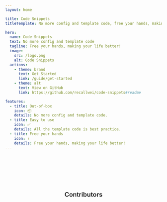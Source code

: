 ```yaml
---
layout: home

title: Code Snippets
titleTemplate: No more config and template code, free your hands, making your life better!

hero:
  name: Code Snippets
  text: No more config and template code
  tagline: Free your hands, making your life better!
  image:
    src: /logo.png
    alt: Code Snippets
  actions:
    - theme: brand
      text: Get Started
      link: /guide/get-started
    - theme: alt
      text: View on GitHub
      link: https://github.com/recallwei/code-snippets#readme

features:
  - title: Out-of-box
    icon: 📦
    details: No more config and template code.
  - title: Easy to use
    icon: ✅
    details: All the template code is best practice.
  - title: Free your hands
    icon: ✌️
    details: Free your hands, making your life better!
---
```


<script setup>
import { VPTeamMembers } from 'vitepress/theme'
import { contributors } from './constants'
</script>

<br/>

<div style="text-align: center;margin: 100px 0 40px 0;font-size: 20px;font-weight: 600;">Contributors</div>

<VPTeamMembers size="small" :members="contributors" />
